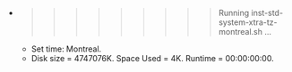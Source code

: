 * >>>>>>>>> Running inst-std-system-xtra-tz-montreal.sh ...
  * Set time: Montreal.
  * Disk size = 4747076K. Space Used = 4K. Runtime = 00:00:00:00.
